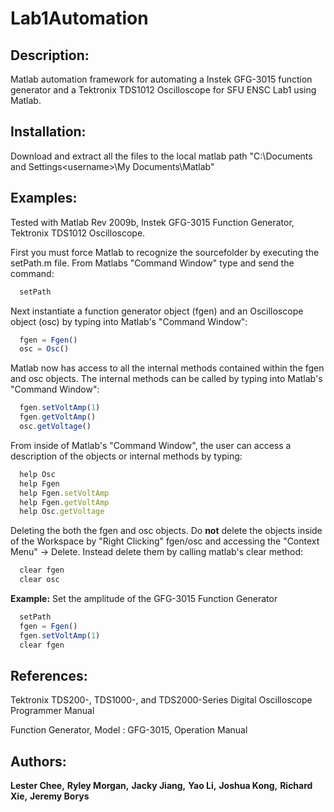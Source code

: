 Lab1Automation
==============

## Description:

Matlab automation framework for automating a Instek GFG-3015 function generator and a Tektronix TDS1012 Oscilloscope for SFU ENSC Lab1 using Matlab.

## Installation:
Download and extract all the files to the local matlab path "C:\Documents and Settings\<username>\My Documents\Matlab\"


## Examples:
  
Tested with Matlab Rev 2009b, Instek GFG-3015 Function Generator, Tektronix TDS1012 Oscilloscope.

First you must force Matlab to recognize the sourcefolder by executing the setPath.m file. From Matlabs "Command Window" type and send the command:
``` js
  setPath
```

Next instantiate a function generator object (fgen) and an Oscilloscope object (osc) by typing into Matlab's "Command Window":
``` js
  fgen = Fgen()
  osc = Osc()
```

Matlab now has access to all the internal methods contained within the fgen and osc objects. The internal methods can be called by typing into Matlab's "Command Window":
``` js
  fgen.setVoltAmp(1)
  fgen.getVoltAmp()
  osc.getVoltage()
```

From inside of Matlab's "Command Window", the user can access a description of the objects or internal methods by typing:
``` js
  help Osc
  help Fgen
  help Fgen.setVoltAmp
  help Fgen.getVoltAmp
  help Osc.getVoltage
```

Deleting the both the fgen and osc objects. Do **not** delete the objects inside of the Workspace by "Right Clicking" fgen/osc and accessing the "Context Menu" -> Delete. Instead delete them by calling matlab's clear method:
``` js
  clear fgen
  clear osc
```

**Example:** Set the amplitude of the GFG-3015 Function Generator
``` js
  setPath
  fgen = Fgen()
  fgen.setVoltAmp(1)
  clear fgen
```

## References:

  Tektronix TDS200-, TDS1000-, and TDS2000-Series Digital Oscilloscope Programmer Manual
  
  Function Generator, Model : GFG-3015, Operation Manual

## Authors:

  **Lester Chee,**
  **Ryley Morgan,**
  **Jacky Jiang,**
  **Yao Li,**
  **Joshua Kong,**
  **Richard Xie,**
  **Jeremy Borys**
